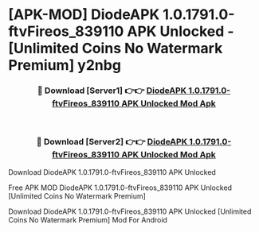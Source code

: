 # [APK-MOD] DiodeAPK 1.0.1791.0-ftvFireos_839110 APK Unlocked - [Unlimited Coins No Watermark Premium] y2nbg



<div align="center">
<h3>🔴 Download [Server1] 👉👉 <a href="https://momento.my/?title=DiodeAPK_1.0.1791.0-ftvFireos_839110_APK_Unlocked">DiodeAPK 1.0.1791.0-ftvFireos_839110 APK Unlocked Mod Apk</a></h3><br>

<h3>🔴 Download [Server2] 👉👉 <a href="https://momento.my/?title=DiodeAPK_1.0.1791.0-ftvFireos_839110_APK_Unlocked">DiodeAPK 1.0.1791.0-ftvFireos_839110 APK Unlocked Mod Apk</a></h3>
</div>



Download DiodeAPK 1.0.1791.0-ftvFireos_839110 APK Unlocked 

Free APK MOD DiodeAPK 1.0.1791.0-ftvFireos_839110 APK Unlocked [Unlimited Coins No Watermark Premium]

Download DiodeAPK 1.0.1791.0-ftvFireos_839110 APK Unlocked [Unlimited Coins No Watermark Premium] Mod For Android
